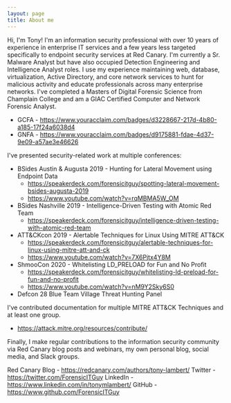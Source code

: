 ```yaml
---
layout: page
title: About me 
---
```


Hi, I'm Tony! I'm an information security professional with over 10 years of experience in enterprise IT services and a few years less targeted specifically to endpoint security services at Red Canary. I'm currently a Sr. Malware Analyst but have also occupied Detection Engineering and Intelligence Analyst roles. I use my experience maintaining web, database, virtualization, Active Directory, and core network services to hunt for malicious activity and educate professionals across many enterprise networks. I've completed a Masters of Digital Forensic Science from Champlain College and am a GIAC Certified Computer and Network Forensic Analyst.

- GCFA - <https://www.youracclaim.com/badges/d3228667-217d-4b80-a185-17f24a6038d4>
- GNFA - <https://www.youracclaim.com/badges/d9175881-fdae-4d37-9e09-a57ae3e46626>

I've presented security-related work at multiple conferences:

- BSides Austin & Augusta 2019 - Hunting for Lateral Movement using Endpoint Data
  - <https://speakerdeck.com/forensicitguy/spotting-lateral-movement-bsides-augusta-2019>
  - <https://www.youtube.com/watch?v=rqMBMA5W_OM>
- BSides Nashville 2019 - Intelligence-Driven Testing with Atomic Red Team
  - <https://speakerdeck.com/forensicitguy/intelligence-driven-testing-with-atomic-red-team>
- ATT&CKcon 2019 - Alertable Techniques for Linux Using MITRE ATT&CK
  - <https://speakerdeck.com/forensicitguy/alertable-techniques-for-linux-using-mitre-att-and-ck>
  - <https://www.youtube.com/watch?v=7X6Pjtx4Y8M>
- ShmooCon 2020 - Whitelisting LD_PRELOAD for Fun and No Profit
  - <https://speakerdeck.com/forensicitguy/whitelisting-ld-preload-for-fun-and-no-profit>
  - <https://www.youtube.com/watch?v=nM9Y2Sky6S0>
- Defcon 28 Blue Team Village Threat Hunting Panel

I've contributed documentation for multiple MITRE ATT&CK Techniques and at least one group.

- <https://attack.mitre.org/resources/contribute/>

Finally, I make regular contributions to the information security community via Red Canary blog posts and webinars, my own personal blog, social media, and Slack groups.

Red Canary Blog - <https://redcanary.com/authors/tony-lambert/>
Twitter - <https://twitter.com/ForensicITGuy>
LinkedIn - <https://www.linkedin.com/in/tonymlambert/>
GitHub - <https://www.github.com/ForensicITGuy>





